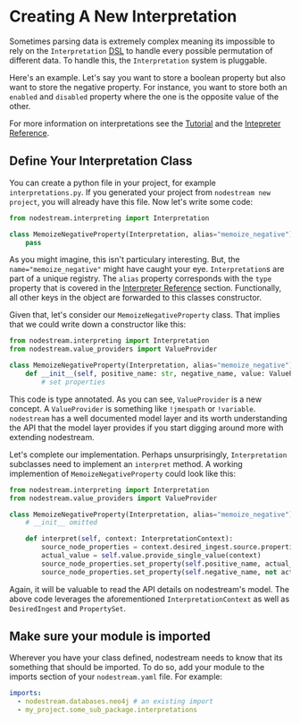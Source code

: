 # Creating A New Interpretation

Sometimes parsing data is extremely complex meaning its impossible to rely on the `Interpretation`
[DSL](https://en.wikipedia.org/wiki/Domain-specific_language) to handle every possible permutation of
different data. To handle this, the `Interpretation` system is pluggable.

Here's an example. Let's say you want to store a boolean property but also want to store the negative property.
For instance, you want to store both an `enabled` and `disabled` property where
the one is the opposite value of the other.

For more information on interpretations see the [Tutorial](../tutorial.md) and the [Intepreter Reference](../reference/interpreter.md).

## Define Your Interpretation Class

You can create a python file in your project, for example `interpretations.py`. If you generated your project from
`nodestream new project`, you will already have this file. Now let's write some code:

```python
from nodestream.interpreting import Interpretation

class MemoizeNegativeProperty(Interpretation, alias="memoize_negative"):
    pass
```

As you might imagine, this isn't particulary interesting. But, the `name="memoize_negative"` might have caught your eye.
`Interpretation`s are part of a unique registry. The `alias` property corresponds with the `type` property that is covered in
the [Interpreter Reference](../reference/interpreter.md) section. Functionally, all other keys in the object are forwarded to this classes constructor.

Given that, let's consider our `MemoizeNegativeProperty` class. That implies that we could write down a constructor like this:

```python
from nodestream.interpreting import Interpretation
from nodestream.value_providers import ValueProvider

class MemoizeNegativeProperty(Interpretation, alias="memoize_negative"):
    def __init__(self, positive_name: str, negative_name, value: ValueProvider):
        # set properties
```

This code is type annotated. As you can see, `ValueProvider` is a new concept. A `ValueProvider` is something like `!jmespath` or
`!variable`. `nodestream` has a well documented model layer and its worth understanding the API that the model layer provides if you
start digging around more with extending nodestream.

Let's complete our implementation. Perhaps unsurprisingly, `Interpretation` subclasses need to implement an `interpret` method.
A working implemention of `MemoizeNegativeProperty` could look like this:

```python
from nodestream.interpreting import Interpretation
from nodestream.value_providers import ValueProvider

class MemoizeNegativeProperty(Interpretation, alias="memoize_negative"):
    # __init__ omitted

    def interpret(self, context: InterpretationContext):
        source_node_properties = context.desired_ingest.source.properties
        actual_value = self.value.provide_single_value(context)
        source_node_properties.set_property(self.positive_name, actual_value)
        source_node_properties.set_property(self.negative_name, not actual_value)
```

Again, it will be valuable to read the API details on nodestream's model.
The above code leverages the aforementioned `InterpretationContext` as well as `DesiredIngest` and `PropertySet`.

## Make sure your module is imported

Wherever you have your class defined, nodestream needs to know that its something that should be imported. To do
so, add your module to the imports section of your `nodestream.yaml` file. For example:

```yaml
imports:
  - nodestream.databases.neo4j # an existing import
  - my_project.some_sub_package.interpretations
```
